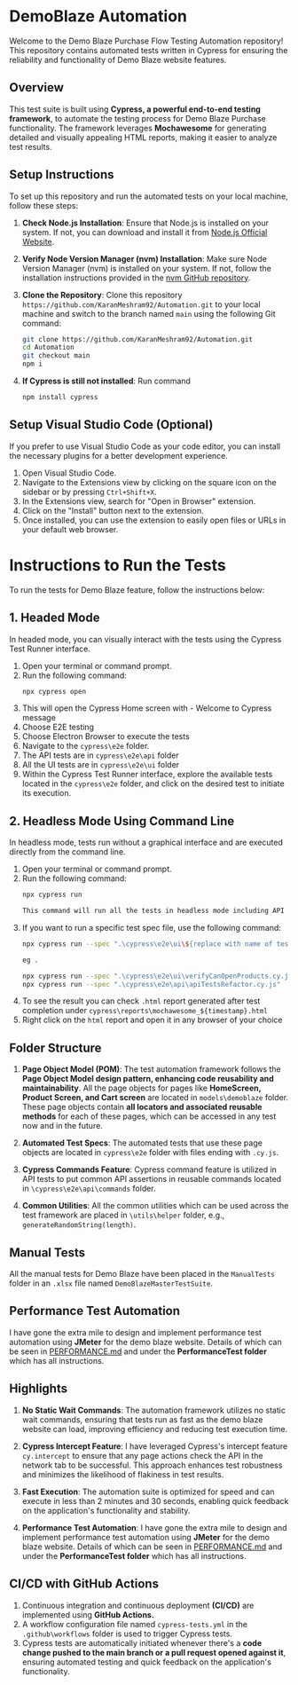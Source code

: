 # DemoBlaze Automation 

Welcome to the Demo Blaze Purchase Flow Testing Automation repository! This repository contains automated tests written in Cypress for ensuring the reliability and functionality of Demo Blaze website features.

## Overview

This test suite is built using **Cypress, a powerful end-to-end testing framework**, to automate the testing process for Demo Blaze Purchase   functionality. The framework leverages **Mochawesome** for generating detailed and visually appealing HTML reports, making it easier to analyze test results.

## Setup Instructions

To set up this repository and run the automated tests on your local machine, follow these steps:

1. **Check Node.js Installation**: Ensure that Node.js is installed on your system. If not, you can download and install it from [Node.js Official Website](https://nodejs.org/).

2. **Verify Node Version Manager (nvm) Installation**: Make sure Node Version Manager (nvm) is installed on your system. If not, follow the installation instructions provided in the [nvm GitHub repository](https://github.com/nvm-sh/nvm).

3. **Clone the Repository**: Clone this repository `https://github.com/KaranMeshram92/Automation.git` to your local machine and switch to the branch named `main` using the following Git command:
   ```bash
   git clone https://github.com/KaranMeshram92/Automation.git
   cd Automation
   git checkout main
   npm i
   ```
4. **If Cypress is still not installed**: Run command
    ```bash
    npm install cypress
    ```

## Setup Visual Studio Code (Optional)

If you prefer to use Visual Studio Code as your code editor, you can install the necessary plugins for a better development experience.

1. Open Visual Studio Code.
2. Navigate to the Extensions view by clicking on the square icon on the sidebar or by pressing `Ctrl+Shift+X`.
3. In the Extensions view, search for "Open in Browser" extension.
4. Click on the "Install" button next to the extension.
5. Once installed, you can use the extension to easily open files or URLs in your default web browser.

# Instructions to Run the Tests

To run the tests for Demo Blaze feature, follow the instructions below:

## 1. Headed Mode

In headed mode, you can visually interact with the tests using the Cypress Test Runner interface.

1. Open your terminal or command prompt.
2. Run the following command:
   ```bash
   npx cypress open
3. This will open the Cypress Home screen with - Welcome to Cypress message
4. Choose E2E testing
5. Choose Electron Browser to execute the tests
6. Navigate to the `cypress\e2e` folder.
7. The API tests are in `cypress\e2e\api` folder
8. All the UI tests are in `cypress\e2e\ui` folder
9. Within the Cypress Test Runner interface, explore the available tests located in the `cypress\e2e` folder, and click on the desired test to initiate its execution.

## 2. Headless Mode Using Command Line

In headless mode, tests run without a graphical interface and are executed directly from the command line.

1. Open your terminal or command prompt.
2. Run the following command:
   ```bash
   npx cypress run 
   
   This command will run all the tests in headless mode including API and UI tests 

3. If you want to run a specific test spec file, use the following command:
    ```bash
   npx cypress run --spec ".\cypress\e2e\ui\${replace with name of test}.cy.js"

   eg . 
    
    npx cypress run --spec ".\cypress\e2e\ui\verifyCanOpenProducts.cy.js"
    npx cypress run --spec ".\cypress\e2e\api\apiTestsRefactor.cy.js"
    ```
4. To see the result you can check `.html` report generated after test completion under `cypress\reports\mochawesome_${timestamp}.html`
5. Right click on the `html` report and open it in any browser of your choice

## Folder Structure

1. **Page Object Model (POM)**: The test automation framework follows the **Page Object Model design pattern, enhancing code reusability and maintainability**. 
All the page objects for pages like **HomeScreen, Product Screen, and Cart screen** are located in `models\demoblaze` folder. These page objects contain **all locators and associated reusable methods** for each of these pages, which can be accessed in any test now and in the future.

2. **Automated Test Specs**: The automated tests that use these page objects are located in `cypress\e2e` folder with files ending with `.cy.js`.

3. **Cypress Commands Feature**: Cypress command feature is utilized in API tests to put common API assertions in reusable commands located in `\cypress\e2e\api\commands` folder.

4. **Common Utilities**: All the common utilities which can be used across the test framework are placed in `\utils\helper` folder, e.g., `generateRandomString(length)`.

## Manual Tests

All the manual tests for Demo Blaze have been placed in the `ManualTests` folder in an `.xlsx` file named `DemoBlazeMasterTestSuite`.

## Performance Test Automation

I have gone the extra mile to design and implement performance test automation using **JMeter** for the demo blaze website. Details of which can be seen in [PERFORMANCE.md](PERFORMANCE.md) and under the **PerformanceTest folder** which has all instructions.


## Highlights

1. **No Static Wait Commands**: The automation framework utilizes no static wait commands, ensuring that tests run as fast as the demo blaze website can load, improving efficiency and reducing test execution time.

2. **Cypress Intercept Feature**: I have leveraged Cypress's intercept feature `cy.intercept` to ensure that any page actions check the API in the network tab to be successful. This approach enhances test robustness and minimizes the likelihood of flakiness in test results.

3. **Fast Execution**: The automation suite is optimized for speed and can execute in less than 2 minutes and 30 seconds, enabling quick feedback on the application's functionality and stability.

4. **Performance Test Automation**: I have gone the extra mile to design and implement performance test automation using **JMeter** for the demo blaze website. Details of which can be seen in [PERFORMANCE.md](PERFORMANCE.md) and under the **PerformanceTest folder** which has all instructions.


## CI/CD with GitHub Actions

1. Continuous integration and continuous deployment **(CI/CD)** are implemented using **GitHub Actions.**
2. A workflow configuration file named `cypress-tests.yml` in the `.github\workflows` folder is used to trigger Cypress tests.
3. Cypress tests are automatically initiated whenever there's a **code change pushed to the main branch or a pull request opened against it**, ensuring automated testing and quick feedback on the application's functionality.